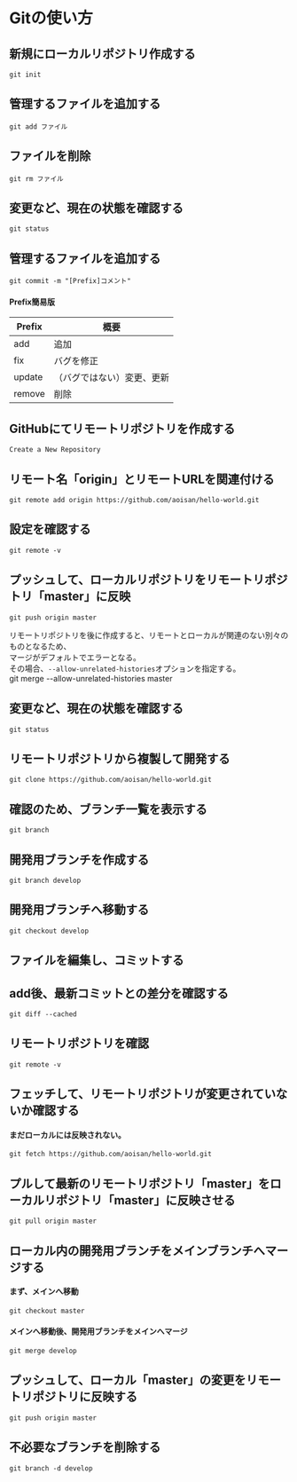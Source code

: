 Gitの使い方
===========


## 新規にローカルリポジトリ作成する
    git init  
    
## 管理するファイルを追加する
    git add ファイル  
    
## ファイルを削除
    git rm ファイル  
    
## 変更など、現在の状態を確認する
    git status  
    
## 管理するファイルを追加する
    git commit -m "[Prefix]コメント"  
    
#### Prefix簡易版
Prefix  | 概要
------------- | -------------
add  | 追加
fix  | バグを修正
update  | （バグではない）変更、更新  
remove  | 削除  




## GitHubにてリモートリポジトリを作成する
    Create a New Repository 

## リモート名「origin」とリモートURLを関連付ける
    git remote add origin https://github.com/aoisan/hello-world.git  
    
## 設定を確認する
    git remote -v  
    
## プッシュして、ローカルリポジトリをリモートリポジトリ「master」に反映
    git push origin master  
  
  
リモートリポジトリを後に作成すると、リモートとローカルが関連のない別々のものとなるため、  
マージがデフォルトでエラーとなる。  
その場合、`--allow-unrelated-histories`オプションを指定する。  
    git merge --allow-unrelated-histories master  

## 変更など、現在の状態を確認する
    git status  
    
## リモートリポジトリから複製して開発する
    git clone https://github.com/aoisan/hello-world.git  
    
## 確認のため、ブランチ一覧を表示する
    git branch
    
## 開発用ブランチを作成する
    git branch develop  
    
## 開発用ブランチへ移動する
    git checkout develop  
    
## ファイルを編集し、コミットする

## add後、最新コミットとの差分を確認する
    git diff --cached
    
## リモートリポジトリを確認
    git remote -v  

## フェッチして、リモートリポジトリが変更されていないか確認する
#### まだローカルには反映されない。
    git fetch https://github.com/aoisan/hello-world.git  
    
    
## プルして最新のリモートリポジトリ「master」をローカルリポジトリ「master」に反映させる
    git pull origin master  
    
## ローカル内の開発用ブランチをメインブランチへマージする
#### まず、メインへ移動  
    git checkout master  
    
#### メインへ移動後、開発用ブランチをメインへマージ   
    git merge develop  

## プッシュして、ローカル「master」の変更をリモートリポジトリに反映する
    git push origin master  
    
    
## 不必要なブランチを削除する
    git branch -d develop  


